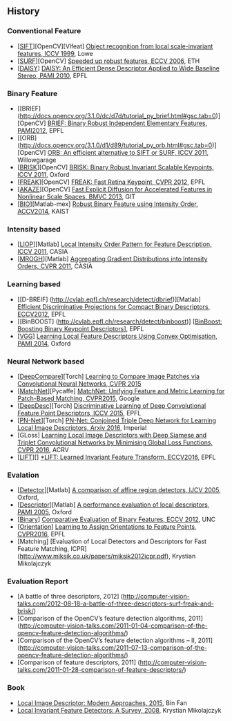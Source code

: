 
## History

### Conventional Feature
- [[SIFT](http://docs.opencv.org/3.1.0/da/df5/tutorial_py_sift_intro.html#gsc.tab=0)][OpenCV][Vlfeat] [Object recognition from local scale-invariant features, ICCV 1999](http://www.cs.ubc.ca/~lowe/papers/iccv99.pdf), Lowe 
- [[SURF](http://docs.opencv.org/3.1.0/df/dd2/tutorial_py_surf_intro.html#gsc.tab=0)][OpenCV] [Speeded up robust features, ECCV 2006](http://www.vision.ee.ethz.ch/en/publications/papers/articles/eth_biwi_00517.pdf), ETH
- [[DAISY](http://cvlab.epfl.ch/software/daisy)] [DAISY: An Efficient Dense Descriptor Applied to Wide Baseline Stereo, PAMI 2010](https://infoscience.epfl.ch/record/138785/files/tola_daisy_pami_1.pdf), EPFL

### Binary Feature
- [[BRIEF] (http://docs.opencv.org/3.1.0/dc/d7d/tutorial_py_brief.html#gsc.tab=0)][OpenCV] [BRIEF: Binary Robust Independent Elementary Features, PAMI2012](https://infoscience.epfl.ch/record/167678/files/top.pdf), EPFL
- [[ORB] (http://docs.opencv.org/3.1.0/d1/d89/tutorial_py_orb.html#gsc.tab=0)][OpenCV] [ORB: An efficient alternative to SIFT or SURF, ICCV 2011](http://www.willowgarage.com/sites/default/files/orb_final.pdf), Willowgarage
- [[BRISK](http://docs.opencv.org/2.4/modules/features2d/doc/feature_detection_and_description.html#brisk)][OpenCV] [BRISK: Binary Robust Invariant Scalable Keypoints, ICCV 2011](https://www.robots.ox.ac.uk/~vgg/rg/papers/brisk.pdf), Oxford 
- [[FREAK](http://docs.opencv.org/2.4/modules/features2d/doc/feature_detection_and_description.html)][OpenCV] [FREAK: Fast Retina Keypoint, CVPR 2012](https://infoscience.epfl.ch/record/175537/files/2069.pdf), EPFL
- [[AKAZE](https://github.com/pablofdezalc/akaze)][OpenCV] [Fast Explicit Diffusion for Accelerated Features in Nonlinear Scale Spaces, BMVC 2013](http://www.robesafe.com/personal/pablo.alcantarilla/papers/Alcantarilla13bmvc.pdf), GIT
- [[BIO](https://sites.google.com/site/ykchoicv/feature_bio)][Matlab-mex] [Robust Binary Feature using Intensity Order, ACCV2014](https://www.dropbox.com/s/3glkyn0w0xxysij/ACCV2014_Robust%20Binary%20Feature%20Using%20Intensity%20Order.pdf?dl=0), KAIST

### Intensity based
- [[LIOP](http://zhwang.me/publication/liop/index.html)][Matlab] [Local Intensity Order Pattern for Feature Description, ICCV 2011](http://vision.ia.ac.cn/Students/bfan/LIOP-ICCV2011.pdf), CASIA
- [[MROGH](http://www.openpr.org.cn/index.php/86-MROGH/View-details.html)][Matlab] [Aggregating Gradient Distributions into Intensity Orders, CVPR 2011](http://vision.ia.ac.cn/Students/bfan/BinFan_MROGH_CVPR11.pdf), CASIA

### Learning based
- [[D-BREIF] (http://cvlab.epfl.ch/research/detect/dbrief)][Matlab] [Efficient Discriminative Projections for Compact Binary Descriptors, ECCV2012](http://cvlabwww.epfl.ch/~lepetit/papers/trzcinski_eccv12.pdf), EPFL
- [[BinBOOST] (http://cvlab.epfl.ch/research/detect/binboost)] [[BinBoost: Boosting Binary Keypoint Descriptors](https://infoscience.epfl.ch/record/183635/files/top.pdf?version=1)], EPFL
- [[VGG](http://www.robots.ox.ac.uk/~vgg/research/learn_desc/)] [Learning Local Feature Descriptors Using Convex Optimisation, PAMI 2014](http://www.robots.ox.ac.uk/~vgg/publications/2014/Simonyan14/simonyan13a.pdf), Oxford

### Neural Network based
- [[DeepCompare](http://imagine.enpc.fr/~zagoruys/deepcompare.html)][Torch] [Learning to Compare Image Patches via Convolutional Neural Networks, CVPR 2015](cvlabwww.epfl.ch/~trulls/pdf/iccv-2015-deepdesc.pdf)
- [[MatchNet](https://github.com/hanxf/matchnet)][Pycaffe] [MatchNet: Unifying Feature and Metric Learning for Patch-Based Matching, CVPR2015](http://www.cs.unc.edu/~xufeng/cs/papers/cvpr15-matchnet.pdf), Google
- [[DeepDesc](http://cvlab.epfl.ch/research/detect/deepdescriptorlearning)][Torch] [Discriminative Learning of Deep Convolutional Feature Point Descriptors, ICCV 2015](https://infoscience.epfl.ch/record/213228/files/iccv-2015-deepdesc.pdf), EPFL 
- [[PN-Net](https://github.com/vbalnt/pnnet)][Torch] [PN-Net: Conjoined Triple Deep Network for Learning Local Image Descriptors, Arxiv 2016](http://arxiv.org/pdf/1601.05030v1.pdf), Imperial
- [GLoss] [Learning Local Image Descriptors with Deep Siamese and Triplet Convolutional Networks by Minimising Global Loss Functions, CVPR 2016](http://arxiv.org/pdf/1512.09272v1.pdf), ACRV
- [[LIFT](https://github.com/cvlab-epfl/LIFT)][] [*LIFT: Learned Invariant Feature Transform, ECCV2016](http://arxiv.org/pdf/1603.09114v1.pdf), EPFL

### Evalation
- [[Detector](http://www.robots.ox.ac.uk/~vgg/research/affine/evaluation.html#eval_soft)][Matlab] [A comparison of affine region detectors, IJCV 2005](http://www.robots.ox.ac.uk/~vgg/research/affine/det_eval_files/vibes_ijcv2004.pdf), Oxford, 
- [[Descriptor](http://www.robots.ox.ac.uk/~vgg/research/affine/desc_evaluation.html#code)][Matlab] [A performance evaluation of local descriptors, PAMI 2005](http://www.robots.ox.ac.uk/~vgg/research/affine/det_eval_files/mikolajczyk_pami2004.pdf), Oxford
- [[Binary](http://cs.unc.edu/~jheinly/binary_descriptors.html)] [Comparative Evaluation of Binary Features, ECCV 2012](https://www.cs.unc.edu/~jheinly/publications/eccv2012-heinly.pdf), UNC
- [[Orientation](https://github.com/cvlab-epfl/benchmark-orientation)] [Learning to Assign Orientations to Feature Points, CVPR2016](https://infoscience.epfl.ch/record/217982/files/top.pdf), EPFL
- [Matching] [Evaluation of Local Detectors and Descriptors for Fast Feature Matching, ICPR] (http://www.miksik.co.uk/papers/miksik2012icpr.pdf), Krystian Mikolajczyk

### Evaluation Report
- [A battle of three descriptors, 2012] (http://computer-vision-talks.com/2012-08-18-a-battle-of-three-descriptors-surf-freak-and-brisk/)
- [Comparison of the OpenCV’s feature detection algorithms, 2011] (http://computer-vision-talks.com/2011-01-04-comparison-of-the-opencv-feature-detection-algorithms/)
- [Comparison of the OpenCV’s feature detection algorithms – II, 2011] (http://computer-vision-talks.com/2011-07-13-comparison-of-the-opencv-feature-detection-algorithms/)
- [Comparison of feature descriptors, 2011] (http://computer-vision-talks.com/2011-01-28-comparison-of-feature-descriptors/)


### Book
- [Local Image Descriptor: Modern Approaches, 2015](http://www.springer.com/gb/book/9783662491713), Bin Fan
- [Local Invariant Feature Detectors: A Survey, 2008](http://www.eng.auburn.edu/~troppel/courses/7970%202015A%20AdvMobRob%20sp15/literature/%5B2008%5D%20Local%20Invariant%20Feature%20Detectors-%20A%20Survey.pdf), Krystian Mikolajczyk

